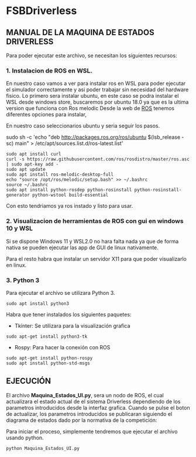 # FSBDriverless

## MANUAL DE LA MAQUINA DE ESTADOS DRIVERLESS 

Para poder ejecutar este archivo, se necesitan los siguientes recursos:
### 1. Instalacion de ROS en WSL. 

En nuestro caso vamos a ver para instalar ros en WSL para poder ejecutar el simulador correctamente y asi poder trabajar sin necesidad del hardware fisico.
Lo primero sera instalar ubuntu, en este caso se podra instalar el WSL desde windows store, buscaremos por ubuntu 18.0 ya que es la ultima version que funciona con Ros melodic
Desde la web de [ROS](http://wiki.ros.org/melodic/Installation) tenemos diferentes opciones para instalar, 

En nuestro caso seleccionarios ubuntu y seria seguir los pasos.

  sudo sh -c 'echo "deb http://packages.ros.org/ros/ubuntu $(lsb_release -sc) main" > /etc/apt/sources.list.d/ros-latest.list'
 ``` 
 sudo apt install curl
 curl -s https://raw.githubusercontent.com/ros/rosdistro/master/ros.asc | sudo apt-key add -
 sudo apt update
 sudo apt install ros-melodic-desktop-full
 echo "source /opt/ros/melodic/setup.bash" >> ~/.bashrc
 source ~/.bashrc
 sudo apt install python-rosdep python-rosinstall python-rosinstall-generator python-wstool build-essential
```
Con esto tendriamos ya ros instado y listo para usar.
### 2. Visualizacion de herramientas de ROS con gui en windows 10 y WSL

Si se dispone Windows 11 y WSL2.0 no hara falta nada ya que de forma nativa se pueden ejecutar las app de GUI de linux nativamente.

Para el resto habra que instalar un servidor X11 para que poder visualizarlo en linux.
### 3. Python 3

Para ejecutar el archivo se utilizara Python 3.
```
sudo apt install python3
```
Habra que tener instalados los siguientes paquetes:
- Tkinter: Se utilizara para la visualización grafica
```
sudo apt-get install python3-tk
```
- Rospy: Para hacer la conexión con ROS
```
sudo apt-get install python-rospy
sudo apt install python-std-msgs
```
## EJECUCIÓN

El archivo **Maquina_Estados_UI.py**, sera un nodo de ROS, el cual actualizara el estado actual de el sistema Driverless dependiendo de los parametros introducidos desde la interfaz grafica. Cuando se pulse el boton de actualizar, los parametros introducidos se publicaran siguiendo el diagrama de estados dado por la normativa de la competición:

Para iniciar el proceso, simplemente tendremos que ejecutar el archivo usando python.
```
python Maquina_Estados_UI.py
```
